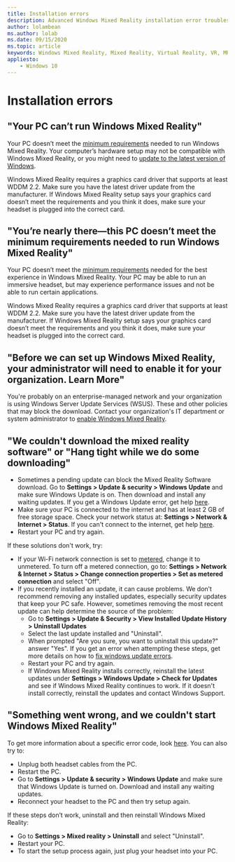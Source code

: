 ```yaml
---
title: Installation errors
description: Advanced Windows Mixed Reality installation error troubleshooting that goes beyond our standard consumer support documentation.
author: lolambean
ms.author: lolab
ms.date: 09/15/2020
ms.topic: article
keywords: Windows Mixed Reality, Mixed Reality, Virtual Reality, VR, MR, Troubleshoot, Errors, Help, Support, Installation
appliesto:
    - Windows 10
---
```


# Installation errors

## "Your PC can’t run Windows Mixed Reality"

Your PC doesn’t meet the [minimum requirements](https://support.microsoft.com/help/4039260/windows-10-mixed-reality-pc-hardware-guidelines) needed to run Windows Mixed Reality. Your computer’s hardware setup may not be compatible with Windows Mixed Reality, or you might need to [update to the latest version of Windows](https://support.microsoft.com/help/12373/windows-update-faq). 

Windows Mixed Reality requires a graphics card driver that supports at least WDDM 2.2. Make sure you have the latest driver update from the manufacturer. If Windows Mixed Reality setup says your graphics card doesn’t meet the requirements and you think it does, make sure your headset is plugged into the correct card.

## "You’re nearly there—this PC doesn’t meet the minimum requirements needed to run Windows Mixed Reality"

Your PC doesn’t meet the [minimum requirements](https://support.microsoft.com/help/4039260/windows-10-mixed-reality-pc-hardware-guidelines) needed for the best experience in Windows Mixed Reality. Your PC may be able to run an immersive headset, but may experience performance issues and not be able to run certain applications.

Windows Mixed Reality requires a graphics card driver that supports at least WDDM 2.2. Make sure you have the latest driver update from the manufacturer. If Windows Mixed Reality setup says your graphics card doesn’t meet the requirements and you think it does, make sure your headset is plugged into the correct card.

## "Before we can set up Windows Mixed Reality, your administrator will need to enable it for your organization. Learn More"

You're probably on an enterprise-managed network and your organization is using Windows Server Update Services (WSUS). These and other policies that may block the download. Contact your organization's IT department or system administrator to [enable Windows Mixed Reality](/windows/application-management/manage-windows-mixed-reality#enable).

## "We couldn't download the mixed reality software" or "Hang tight while we do some downloading"

* Sometimes a pending update can block the Mixed Reality Software download. Go to **Settings > Update & security > Windows Update** and make sure Windows Update is on. Then download and install any waiting updates. If you get a Windows Update error, get help [here](https://support.microsoft.com/help/10164/fix-windows-update-errors).
* Make sure your PC is connected to the internet and has at least 2 GB of free storage space. Check your network status at: **Settings > Network & Internet > Status**. If you can't connect to the internet, get help [here](https://support.microsoft.com/help/10741/windows-10-fix-network-connection-issues).  
* Restart your PC and try again. 

If these solutions don't work, try:
* If your Wi-Fi network connection is set to [metered](https://support.microsoft.com//help/17452/windows-metered-internet-connections-faq), change it to unmetered. To turn off a metered connection, go to: **Settings > Network & Internet > Status > Change connection properties > Set as metered connection** and select "Off".  
* If you recently installed an update, it can cause problems. We don’t recommend removing any installed updates, especially security updates that keep your PC safe. However, sometimes removing the most recent update can help determine the source of the problem: 
    * Go to **Settings > Update & Security > View Installed Update History > Uninstall Updates**
    * Select the last update installed and "Uninstall".
    * When prompted "Are you sure, you want to uninstall this update?" answer "Yes". If you get an error when attempting these steps, get more details on how to [fix windows update errors](https://support.microsoft.com//help/10164/fix-windows-update-errors). 
    * Restart your PC and try again. 
    * If Windows Mixed Reality installs correctly, reinstall the latest updates under **Settings > Windows Update > Check for Updates** and see if Windows Mixed Reality continues to work. If it doesn't install correctly, reinstall the updates and contact Windows Support. 

## "Something went wrong, and we couldn't start Windows Mixed Reality"
To get more information about a specific error code, look [here](error-codes.md). You can also try to:

* Unplug both headset cables from the PC.
* Restart the PC.
* Go to **Settings > Update & security > Windows Update** and make sure that Windows Update is turned on. Download and install any waiting updates.
* Reconnect your headset to the PC and then try setup again.

If these steps don’t work, uninstall and then reinstall Windows Mixed Reality:
* Go to **Settings > Mixed reality > Uninstall** and select "Uninstall". 
* Restart your PC. 
* To start the setup process again, just plug your headset into your PC.